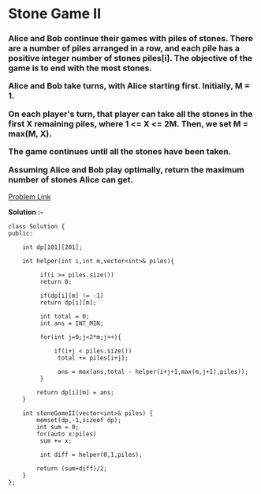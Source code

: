 # Stone Game II

<h3>
Alice and Bob continue their games with piles of stones.  There are a number of piles arranged in a row, and each pile has a positive integer number of stones piles[i].  The objective of the game is to end with the most stones. 

Alice and Bob take turns, with Alice starting first.  Initially, M = 1.

On each player's turn, that player can take all the stones in the first X remaining piles, where 1 <= X <= 2M.  Then, we set M = max(M, X).

The game continues until all the stones have been taken.

Assuming Alice and Bob play optimally, return the maximum number of stones Alice can get.

</h3>

[Problem Link](https://leetcode.com/problems/stone-game-ii/description/)

**Solution :-**

```
class Solution {
public:

    int dp[101][201];

    int helper(int i,int m,vector<int>& piles){

         if(i >= piles.size())
         return 0;

         if(dp[i][m] != -1)
         return dp[i][m];

         int total = 0;
         int ans = INT_MIN;

         for(int j=0;j<2*m;j++){

             if(i+j < piles.size())
              total += piles[i+j];

              ans = max(ans,total - helper(i+j+1,max(m,j+1),piles));  
         }

        return dp[i][m] = ans;
    }
    
    int stoneGameII(vector<int>& piles) {
        memset(dp,-1,sizeof dp);
        int sum = 0;
        for(auto x:piles)
         sum += x;
         
         int diff = helper(0,1,piles);
        
        return (sum+diff)/2;
    }
};
```
